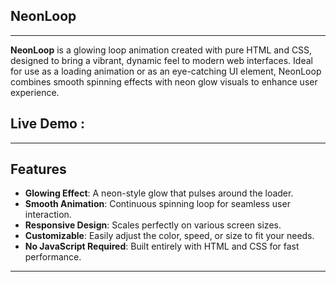 ## NeonLoop
---
**NeonLoop** is a glowing loop animation created with pure HTML and CSS, designed to bring a vibrant, dynamic feel to modern web interfaces. 
Ideal for use as a loading animation or as an eye-catching UI element, NeonLoop combines smooth spinning effects with neon glow visuals to enhance user experience.

## Live Demo :

---
## Features

- **Glowing Effect**: A neon-style glow that pulses around the loader.
- **Smooth Animation**: Continuous spinning loop for seamless user interaction.
- **Responsive Design**: Scales perfectly on various screen sizes.
- **Customizable**: Easily adjust the color, speed, or size to fit your needs.
- **No JavaScript Required**: Built entirely with HTML and CSS for fast performance.

---

